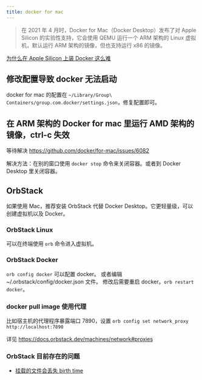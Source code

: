 ```yaml
---
title: docker for mac
---
```



> 在 2021 年 4 月时，Docker for Mac（Docker Desktop）发布了对 Apple Silicon 的实验性支持，它会使用 QEMU 运行一个 ARM 架构的 Linux 虚拟机，默认运行 ARM 架构的镜像，但也支持运行 x86 的镜像。

[为什么在 Apple Silicon 上装 Docker 这么难](https://juejin.cn/post/7068481074736660494)

## 修改配置导致 docker 无法启动

docker for mac 的配置在 `~/Library/Group\ Containers/group.com.docker/settings.json`，修复配置即可。

## 在 ARM 架构的 Docker for mac 里运行 AMD 架构的镜像，ctrl-c 失效

等待解决 https://github.com/docker/for-mac/issues/6082

解决方法：在别的窗口使用 `docker stop` 命令来关闭容器。或者到 Docker Desktop 里关闭容器。


## OrbStack

如果使用 Mac，推荐安装 OrbStack 代替 Docker Desktop。它更轻量级，可以创建虚拟机以及 Docker。

### OrbStack Linux

可以在终端使用 `orb` 命令进入虚拟机。

### OrbStack Docker

`orb config docker` 可以配置 docker。
或者编辑 ~/.orbstack/config/docker.json 文件。
修改后需要重启 docker。`orb restart docker`。

### docker pull image 使用代理

比如宿主机的代理程序暴露端口 7890，设置 `orb config set network_proxy http://localhost:7890`

详见 https://docs.orbstack.dev/machines/network#proxies


### OrbStack 目前存在的问题

- [挂载的文件会丢失 birth time](https://github.com/orbstack/orbstack/issues/2064)
